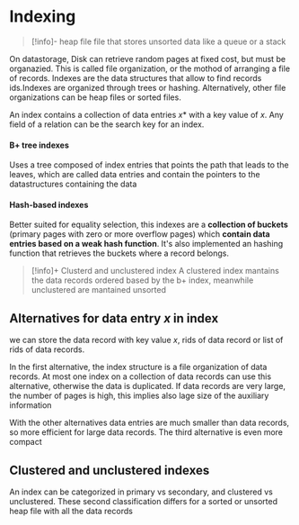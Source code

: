 # Indexing


> [!info]- heap file
> file that stores unsorted data like a queue or a stack

On datastorage, Disk can retrieve random pages at fixed cost, but must be organazied. This is called file organization, or the mothod of arranging a file of records. Indexes are the data structures that allow to find records ids.Indexes are organized through trees or hashing.
Alternatively, other file organizations can be heap files or sorted files.

An index contains a collection of data entries $x*$ with a key value of $x$. Any field of a relation can be the search key for an index.

#### B+ tree indexes
Uses a tree composed of index entries that points the path that leads to the leaves, which are called data entries and contain the pointers to the datastructures containing the data

#### Hash-based indexes
Better suited for equality selection, this indexes are a **collection of buckets** (primary pages with zero or more overflow pages) which **contain data entries based on a weak hash function**. It's also implemented an hashing function that retrieves the buckets where a record belongs.


> [!info]+ Clusterd and unclustered index
> A clustered index mantains the data records ordered based by the b+ index, meanwhile unclustered are mantained unsorted


## Alternatives for data entry $x$ in index
we can store the data record with key value $x$, rids of data record or list of rids of data records.

In the first alternative, the index structure is a file organization of data records. At most one index on a collection of data records can use this alternative, otherwise the data is duplicated. If data records are very large, the number of pages is high, this implies also lage size of the auxiliary information

With the other alternatives data entries are much smaller than data records, so more efficient for large data records. The third alternative is even more compact

## Clustered and unclustered indexes
An index can be categorized in primary vs secondary, and clustered vs unclustered. These second classification differs for a sorted or unsorted heap file with all the data records

  



